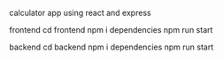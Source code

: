 calculator app using react and express

frontend
  cd frontend
  npm i dependencies
  npm run start

backend
  cd backend
  npm i dependencies
  npm run start
